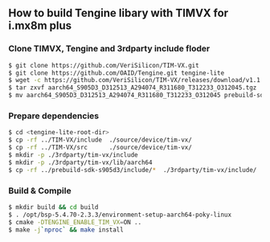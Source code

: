## How to build Tengine libary with TIMVX for i.mx8m plus

### Clone TIMVX, Tengine and 3rdparty include floder
``` bash
$ git clone https://github.com/VeriSilicon/TIM-VX.git
$ git clone https://github.com/OAID/Tengine.git tengine-lite
$ wget -c https://github.com/VeriSilicon/TIM-VX/releases/download/v1.1.28/aarch64_S905D3_D312513_A294074_R311680_T312233_O312045.tgz
$ tar zxvf aarch64_S905D3_D312513_A294074_R311680_T312233_O312045.tgz
$ mv aarch64_S905D3_D312513_A294074_R311680_T312233_O312045 prebuild-sdk-s905d3
```

### Prepare dependencies
``` bash
$ cd <tengine-lite-root-dir>
$ cp -rf ../TIM-VX/include  ./source/device/tim-vx/
$ cp -rf ../TIM-VX/src      ./source/device/tim-vx/
$ mkdir -p ./3rdparty/tim-vx/include
$ mkdir -p ./3rdparty/tim-vx/lib/aarch64
$ cp -rf ../prebuild-sdk-s905d3/include/*  ./3rdparty/tim-vx/include/
```

### Build & Compile
``` bash
$ mkdir build && cd build
$ . /opt/bsp-5.4.70-2.3.3/environment-setup-aarch64-poky-linux
$ cmake -DTENGINE_ENABLE_TIM_VX=ON ..
$ make -j`nproc` && make install
```
